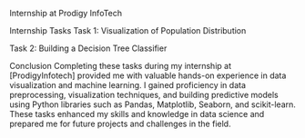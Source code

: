 Internship at Prodigy InfoTech

Internship Tasks
Task 1:
Visualization of Population Distribution



Task 2:
Building a Decision Tree Classifier



Conclusion
Completing these tasks during my internship at [ProdigyInfotech] provided me with valuable hands-on experience in data visualization and machine learning. I gained proficiency in data preprocessing, visualization techniques, and building predictive models using Python libraries such as Pandas, Matplotlib, Seaborn, and scikit-learn. These tasks enhanced my skills and knowledge in data science and prepared me for future projects and challenges in the field.
